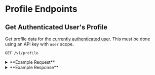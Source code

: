# Profile Endpoints

## Get Authenticated User's Profile
Get profile data for the [currently authenticated user](../authentication.md). This must be done using an API key with `user` scope.

```
GET /v1/profile
```

<details>
<summary>**Example Request**</summary>
```sh
curl -X GET \
  -H "Authorization: Bearer ${ACCESS_TOKEN}" \
  -H "Accept: application/json"
  https://northstar.dosomething.org/v1/profile
```
</details>

<details>
<summary>**Example Response**</summary>
```js
// 200 OK

{
    "data": {
        "_id": "5430e850dt8hbc541c37tt3d",
        "id": "5430e850dt8hbc541c37tt3d",
        "email": "test@example.com",
        "mobile": "5555555555",
        "drupal_id": "123456",
        "addr_street1": "123",
        "addr_street2": "456",
        "addr_city": "Paris",
        "addr_state": "Florida",
        "addr_zip": "555555",
        "country": "US",
        "birthdate": "12/17/91",
        "first_name": "First",
        "last_name": "Last",
        "updated_at": "2015-05-19 19:03:21",
        "created_at": "2015-05-19 15:47:08"
    }
}
```
</details>

## Update Authenticated User's Profile
Update the profile data for the [currently authenticated user](../authentication.md). This must be done using an API key with `user` scope.

```
POST /v1/profile
```

**Request Parameters:**

```js
// Content-Type: application/json

{
  email: String
  mobile: String
  password: String
  birthdate: Date
  first_name: String
  last_name: String
  addr_street1: String
  addr_street2: String
  addr_city: String
  addr_state: String
  addr_zip: String
  country: String // two character country code
  language: String
  parse_installation_ids: String // CSV values or array will be appended to existing interests
  interests: String, Array // CSV values or array will be appended to existing interests
  source: String // Immutable (can only be set if existing value is `null`)
  
  // Hidden fields (optional):
  race: String
  religion: String
  college_name: String
  degree_type: String
  major_name: String
  hs_gradyear: String
  hs_name: String
  sat_math: Number
  sat_verbal: Number
  sat_writing: Number
}
```

<details>
<summary>**Example Request**</summary>

```sh
curl -X POST \
  -H "Authorization: Bearer ${ACCESS_TOKEN}" \
  -d '{"first_name": "New First name"}' \
  https://northstar.dosomething.org/v1/profile
```
</details>

<details>
<summary>**Example Response**</summary>

```js
// 200 OK

{
    "data": {
        "id": "5430e850dt8hbc541c37tt3d",
        "first_name": "New First Name",
        // the rest of the profile...
    }
}
```
</details>

## Get Authenticated User's Signups
Hmm, documentation is coming soon! :construction:

## Get Authenticated User's Reportbacks
Hmm, documentation is coming soon! :construction:
